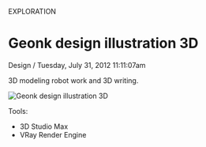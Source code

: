 <p class="type">EXPLORATION</p>

# Geonk design illustration 3D

<p class="meta">Design  /  Tuesday, July 31, 2012 11:11:07am</p>

3D modeling robot work and 3D writing.

![Geonk design illustration 3D](https://farooq-agent.web.app/assets/images/works/details/26-geonk-design-illustration-3d/i90.png)

Tools:
- 3D Studio Max
- VRay Render Engine
